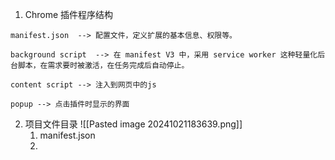 1. Chrome 插件程序结构
```
manifest.json  --> 配置文件，定义扩展的基本信息、权限等。

background script  --> 在 manifest V3 中，采用 service worker 这种轻量化后台脚本，在需求要时被激活，在任务完成后自动停止。

content script --> 注入到网页中的js

popup --> 点击插件时显示的界面
```

2. 项目文件目录
![[Pasted image 20241021183639.png]]
	1. manifest.json
	2. 